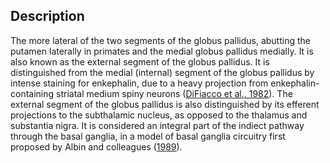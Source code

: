 ## Description

The more lateral of the two segments of the globus pallidus, abutting the putamen laterally in primates and the medial globus pallidus medially. It is also known as the external segment of the globus pallidus. It is distinguished from the medial (internal) segment of the globus pallidus by intense staining for enkephalin, due to a heavy projection from enkephalin-containing striatal medium spiny neurons ([DiFiacco et al., 1982](https://www.ncbi.nlm.nih.gov/pubmed/6275943)). The external segment of the globus pallidus is also distinguished by its efferent projections to the subthalamic nucleus, as opposed to the thalamus and substantia nigra.  It is considered an integral part of the indiect pathway through the basal ganglia, in a model of basal ganglia circuitry first proposed by Albin and colleagues ([1989](https://www.ncbi.nlm.nih.gov/pubmed/2479133)).  
